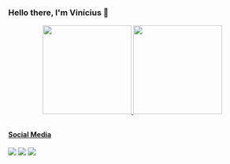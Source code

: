 ### Hello there, I'm Vinícius 👋

<div align="center">
  <a href="https://github.com/ViniciusCNB">
  <img height="180em" src="https://github-readme-stats.vercel.app/api?username=ViniciusCNB&show_icons=true&theme=tokyonight&include_all_commits=true&count_private=true"/>
  <img height="180em" src="https://github-readme-stats.vercel.app/api/top-langs/?username=ViniciusCNB&layout=compact&langs_count=7&theme=tokyonight"/>
</div>

##

#### Social Media

<div>
  <a href="https://instagram.com/vinicius_cnborges" target="_blank"><img src="https://img.shields.io/badge/-Instagram-%23E4405F?style=for-the-badge&logo=instagram&logoColor=white" target="_blank"></a>
  <a href = "mailto:viniborg25@gmail.com"><img src="https://img.shields.io/badge/-Gmail-%23333?style=for-the-badge&logo=gmail&logoColor=white" target="_blank"></a>
  <a href="https://www.linkedin.com/in/vinícius-correa-nobre-borges-b76001248" target="_blank"><img src="https://img.shields.io/badge/-LinkedIn-%230077B5?style=for-the-badge&logo=linkedin&logoColor=white" target="_blank"></a> 
</div>
